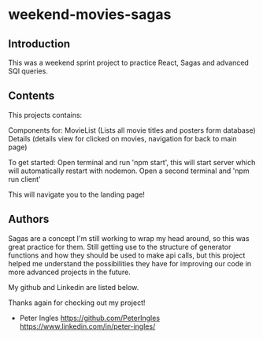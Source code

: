 
# weekend-movies-sagas


## Introduction
This was a weekend sprint project to practice React, Sagas and advanced SQl queries.


## Contents

This projects contains:

Components for:
MovieList (Lists all movie titles and posters form database)
Details (details view for clicked on movies, navigation for back to main page)

To get started:
Open terminal and run 'npm start', this will start server which will automatically restart with nodemon.
Open a second terminal and 'npm run client'

This will navigate you to the landing page!
## Authors

Sagas are a concept I'm still working to wrap my head around, so this was great practice for them. Still getting use to the structure of generator functions and how they should be used to make api calls, but this project helped me understand the possibilities they have for improving our code in more advanced projects in the future.

My github and Linkedin are listed below.

Thanks again for checking out my project!

- Peter Ingles https://github.com/PeterIngles https://www.linkedin.com/in/peter-ingles/


